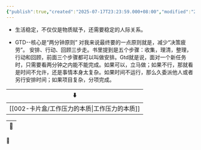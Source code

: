 ```yaml
---
{"publish":true,"created":"2025-07-17T23:23:59.000+08:00","modified":"2025-09-18T16:12:22.730+08:00","cssclasses":""}
---
```




- 生活稳定，不仅仅是物质赋予，还需要稳定的人际关系。

- GTD--核心是“两分钟原则”
对我来说最终要的一点原则就是，减少“决策疲劳”。
安排、行动、回顾三步走。书里提到是五个步骤：收集，理清，整理，行动和回顾，前面三个步骤都可以叫做安排。Gtd就是说，面对一个新任务时，只需要看两分钟之内能不能完成。如果可以，立马做；如果不行，那就看是时间不允许，还是事情本身太复杂。如果时间不运行，那么久委派他人或者另行安排时间；如果项目复杂，分项完成。



| ⬇️                              |
| ------------------------------- |
| [[002-卡片盒/工作压力的本质\|工作压力的本质]] |


| 🔗 |
| -- |


🌴